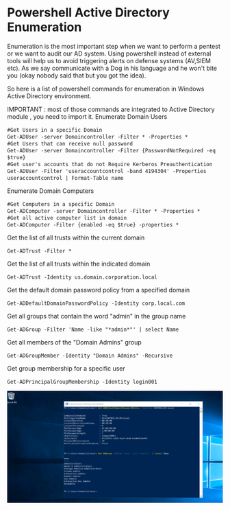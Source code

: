 # Powershell Active Directory Enumeration
Enumeration is the most important step when we want to perform a pentest or we want to audit our AD system.
Using powershell instead of external tools will help us to avoid triggering alerts on defense systems (AV,SIEM etc). As we say communicate with a Dog in his language and he won't bite you (okay nobody said that but you got the idea).

So here is a list of powershell commands for enumeration in Windows Active Directory environment. 

IMPORTANT : most of those commands are integrated to Active Directory module , you need to import it.
Enumerate Domain Users
```text
#Get Users in a specific Domain 
Get-ADUser -server Domaincontroller -Filter * -Properties *
#Get Users that can receive null password
Get-ADUser -server Domaincontroller -Filter {PasswordNotRequired -eq $true}
#Get user's accounts that do not Require Kerberos Preauthentication 
Get-ADUser -Filter 'useraccountcontrol -band 4194304' -Properties useraccountcontrol | Format-Table name
```

Enumerate Domain Computers
```text
#Get Computers in a specific Domain 
Get-ADComputer -server Domaincontroller -Filter * -Properties *
#Get all active computer list in domain
Get-ADComputer -Filter {enabled -eq $true} -properties *
```

Get the list of all trusts within the current domain
```text
Get-ADTrust -Filter *               
```
Get the list of all trusts within the indicated domain
```text
Get-ADTrust -Identity us.domain.corporation.local   
```

Get the default domain password policy from a specified domain
```text
Get-ADDefaultDomainPasswordPolicy -Identity corp.local.com
```
Get all groups that contain the word "admin" in the group name
```text
Get-ADGroup -Filter 'Name -like "*admin*"' | select Name     
```
Get all members of the "Domain Admins" group
```text
Get-ADGroupMember -Identity "Domain Admins" -Recursive       
```
Get group membership for a specific user
```text
Get-ADPrincipalGroupMembership -Identity login001     
```

![My Image](commands.png)


